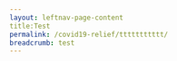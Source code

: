 ```yaml
---
layout: leftnav-page-content
title:Test
permalink: /covid19-relief/ttttttttttt/
breadcrumb: test
---
```


